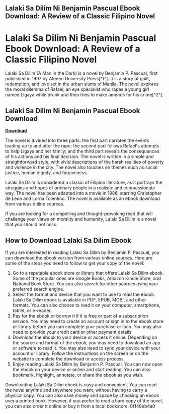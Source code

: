 ## Lalaki Sa Dilim Ni Benjamin Pascual Ebook Download: A Review of a Classic Filipino Novel

  
# Lalaki Sa Dilim Ni Benjamin Pascual Ebook Download: A Review of a Classic Filipino Novel
 
Lalaki Sa Dilim (A Man in the Dark) is a novel by Benjamin P. Pascual, first published in 1997 by Ateneo University Press[^1^]. It is a story of guilt, redemption, and love set in the urban slums of Manila. The novel explores the moral dilemma of Rafael, an eye specialist who rapes a young girl named Ligaya while drunk and then tries to make amends for his crime[^2^].
 
## Lalaki Sa Dilim Ni Benjamin Pascual Ebook Download


[**Download**](https://www.google.com/url?q=https%3A%2F%2Ftiurll.com%2F2tLhKH&sa=D&sntz=1&usg=AOvVaw3x1Gc4eip_Nz_tCJqblL7w)

 
The novel is divided into three parts: the first part narrates the events leading up to and after the rape; the second part follows Rafael's attempts to help Ligaya and her family; and the third part reveals the consequences of his actions and his final decision. The novel is written in a simple and straightforward style, with vivid descriptions of the harsh realities of poverty and violence in the city. The novel also touches on themes such as social justice, human dignity, and forgiveness.
 
Lalaki Sa Dilim is considered a classic of Filipino literature, as it portrays the struggles and hopes of ordinary people in a realistic and compassionate way. The novel has been adapted into a movie in 1986, starring Christopher de Leon and Lorna Tolentino. The novel is available as an ebook download from various online sources.
 
If you are looking for a compelling and thought-provoking read that will challenge your views on morality and humanity, Lalaki Sa Dilim is a novel that you should not miss.

## How to Download Lalaki Sa Dilim Ebook
 
If you are interested in reading Lalaki Sa Dilim by Benjamin P. Pascual, you can download the ebook version from various online sources. Here are some of the steps you need to follow to get your copy of the novel:
 
1. Go to a reputable ebook store or library that offers Lalaki Sa Dilim ebook. Some of the popular ones are Google Books, Amazon Kindle Store, and National Book Store. You can also search for other sources using your preferred search engine.
2. Select the format and device that you want to use to read the ebook. Lalaki Sa Dilim ebook is available in PDF, EPUB, MOBI, and other formats. You can also choose to read it on your computer, smartphone, tablet, or e-reader.
3. Pay for the ebook or borrow it if it is free or part of a subscription service. You may need to create an account or sign in to the ebook store or library before you can complete your purchase or loan. You may also need to provide your credit card or other payment details.
4. Download the ebook to your device or access it online. Depending on the source and format of the ebook, you may need to download an app or software to read it. You may also need to sync your device with your account or library. Follow the instructions on the screen or on the website to complete the download or access process.
5. Enjoy reading Lalaki Sa Dilim by Benjamin P. Pascual. You can now open the ebook on your device or online and start reading. You can also bookmark, highlight, annotate, or share the ebook as you wish.

Downloading Lalaki Sa Dilim ebook is easy and convenient. You can read the novel anytime and anywhere you want, without having to carry a physical copy. You can also save money and space by choosing an ebook over a printed book. However, if you prefer to read a hard copy of the novel, you can also order it online or buy it from a local bookstore.
 0f148eb4a0
